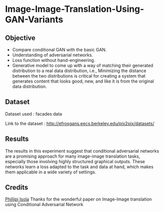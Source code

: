 # Image-Image-Translation-Using-GAN-Variants

## Objective
- Compare conditional GAN with the basic GAN.
- Understanding of adversarial networks.
- Loss function without hand-engineering.
- Generative model to come up with a way of matching their generated distribution to a real data distribution, i.e., Minimizing the distance between the two distributions is critical for creating a system that generates content that looks good, new, and like it is from the original data distribution. 


## Dataset
Dataset used : facades data

Link to the dataset : http://efrosgans.eecs.berkeley.edu/pix2pix/datasets/

## Results
The results in this experiment suggest that conditional adversarial networks are a promising approach for many image-image translation tasks, especially those involving highly structured graphical outputs. These networks learn a loss adapted to the task and data at hand, which makes them applicable in a wide variety of settings.

## Credits
[Phillipi Isola](https://github.com/phillipi)
Thanks for the wonderful paper on Image-Image translation using Conditional Adversarial Network
